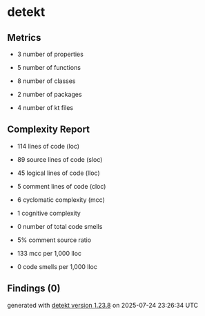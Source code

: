 # detekt

## Metrics

* 3 number of properties

* 5 number of functions

* 8 number of classes

* 2 number of packages

* 4 number of kt files

## Complexity Report

* 114 lines of code (loc)

* 89 source lines of code (sloc)

* 45 logical lines of code (lloc)

* 5 comment lines of code (cloc)

* 6 cyclomatic complexity (mcc)

* 1 cognitive complexity

* 0 number of total code smells

* 5% comment source ratio

* 133 mcc per 1,000 lloc

* 0 code smells per 1,000 lloc

## Findings (0)

generated with [detekt version 1.23.8](https://detekt.dev/) on 2025-07-24 23:26:34 UTC

